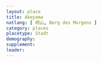 ```yaml
---
layout: place
title: Akeyama
natlang: [ 明山, Berg des Morgens ]
category: places
placetype: Stadt
demography:
supplement: 
leader: 
---
```

